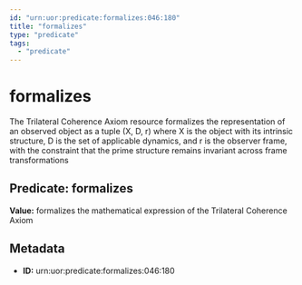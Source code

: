 ```yaml
---
id: "urn:uor:predicate:formalizes:046:180"
title: "formalizes"
type: "predicate"
tags:
  - "predicate"
---
```


# formalizes

The Trilateral Coherence Axiom resource formalizes the representation of an observed object as a tuple (X, D, r) where X is the object with its intrinsic structure, D is the set of applicable dynamics, and r is the observer frame, with the constraint that the prime structure remains invariant across frame transformations

## Predicate: formalizes

**Value:** formalizes the mathematical expression of the Trilateral Coherence Axiom

## Metadata

- **ID:** urn:uor:predicate:formalizes:046:180
